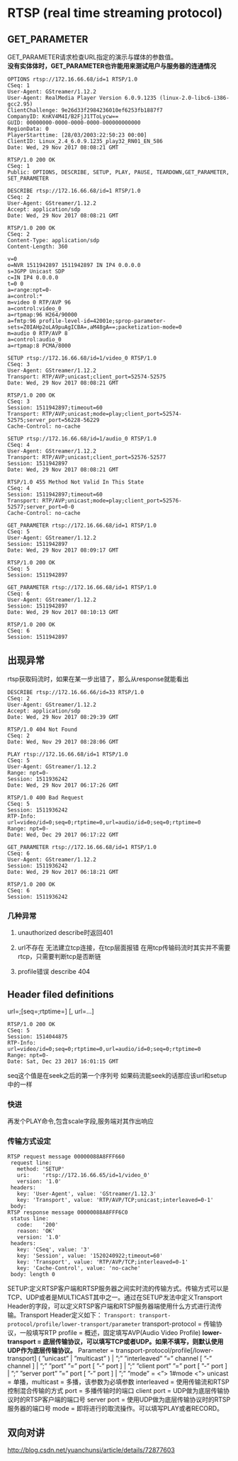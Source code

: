 # RTSP (real time streaming protocol)

## GET_PARAMETER

GET_PARAMETER请求检查URL指定的演示与媒体的参数值。  
**没有实体体时，GET_PARAMETER也许能用来测试用户与服务器的连通情况**

    OPTIONS rtsp://172.16.66.68/id=1 RTSP/1.0
    CSeq: 1
    User-Agent: GStreamer/1.12.2
    User-Agent: RealMedia Player Version 6.0.9.1235 (linux-2.0-libc6-i386-gcc2.95)
    ClientChallenge: 9e26d33f2984236010ef6253fb1887f7
    CompanyID: KnKV4M4I/B2FjJ1TToLycw==
    GUID: 00000000-0000-0000-0000-000000000000
    RegionData: 0
    PlayerStarttime: [28/03/2003:22:50:23 00:00]
    ClientID: Linux_2.4_6.0.9.1235_play32_RN01_EN_586
    Date: Wed, 29 Nov 2017 08:08:21 GMT

    RTSP/1.0 200 OK
    CSeq: 1
    Public: OPTIONS, DESCRIBE, SETUP, PLAY, PAUSE, TEARDOWN,GET_PARAMETER, SET_PARAMETER

    DESCRIBE rtsp://172.16.66.68/id=1 RTSP/1.0
    CSeq: 2
    User-Agent: GStreamer/1.12.2
    Accept: application/sdp
    Date: Wed, 29 Nov 2017 08:08:21 GMT

    RTSP/1.0 200 OK
    CSeq: 2
    Content-Type: application/sdp
    Content-Length: 360

    v=0
    o=NVR 1511942897 1511942897 IN IP4 0.0.0.0
    s=3GPP Unicast SDP 
    c=IN IP4 0.0.0.0
    t=0 0
    a=range:npt=0-
    a=control:*
    m=video 0 RTP/AVP 96
    a=control:video_0
    a=rtpmap:96 H264/90000
    a=fmtp:96 profile-level-id=42001e;sprop-parameter-sets=Z0IAHp2oLA9puAgICBA=,aM48gA==;packetization-mode=0
    m=audio 0 RTP/AVP 8
    a=control:audio_0
    a=rtpmap:8 PCMA/8000

    SETUP rtsp://172.16.66.68/id=1/video_0 RTSP/1.0
    CSeq: 3
    User-Agent: GStreamer/1.12.2
    Transport: RTP/AVP;unicast;client_port=52574-52575
    Date: Wed, 29 Nov 2017 08:08:21 GMT

    RTSP/1.0 200 OK
    CSeq: 3
    Session: 1511942897;timeout=60
    Transport: RTP/AVP;unicast;mode=play;client_port=52574-52575;server_port=56228-56229
    Cache-Control: no-cache

    SETUP rtsp://172.16.66.68/id=1/audio_0 RTSP/1.0
    CSeq: 4
    User-Agent: GStreamer/1.12.2
    Transport: RTP/AVP;unicast;client_port=52576-52577
    Session: 1511942897
    Date: Wed, 29 Nov 2017 08:08:21 GMT

    RTSP/1.0 455 Method Not Valid In This State
    CSeq: 4
    Session: 1511942897;timeout=60
    Transport: RTP/AVP;unicast;mode=play;client_port=52576-52577;server_port=0-0
    Cache-Control: no-cache

    GET_PARAMETER rtsp://172.16.66.68/id=1 RTSP/1.0
    CSeq: 5
    User-Agent: GStreamer/1.12.2
    Session: 1511942897
    Date: Wed, 29 Nov 2017 08:09:17 GMT

    RTSP/1.0 200 OK
    CSeq: 5
    Session: 1511942897

    GET_PARAMETER rtsp://172.16.66.68/id=1 RTSP/1.0
    CSeq: 6
    User-Agent: GStreamer/1.12.2
    Session: 1511942897
    Date: Wed, 29 Nov 2017 08:10:13 GMT

    RTSP/1.0 200 OK
    CSeq: 6
    Session: 1511942897

## 出现异常

rtsp获取码流时，如果在某一步出错了，那么从response就能看出

    DESCRIBE rtsp://172.16.66.66/id=33 RTSP/1.0
    CSeq: 2
    User-Agent: GStreamer/1.12.2
    Accept: application/sdp
    Date: Wed, 29 Nov 2017 08:29:39 GMT

    RTSP/1.0 404 Not Found
    CSeq: 2
    Date: Wed, Nov 29 2017 08:28:06 GMT

    PLAY rtsp://172.16.66.68/id=1 RTSP/1.0
    CSeq: 5
    User-Agent: GStreamer/1.12.2
    Range: npt=0-
    Session: 1511936242 
    Date: Wed, 29 Nov 2017 06:17:26 GMT

    RTSP/1.0 400 Bad Request
    CSeq: 5
    Session: 1511936242
    RTP-Info: url=video/id=0;seq=0;rtptime=0,url=audio/id=0;seq=0;rtptime=0
    Range: npt=0-
    Date: Wed, Dec 29 2017 06:17:22 GMT

    GET_PARAMETER rtsp://172.16.66.68/id=1 RTSP/1.0
    CSeq: 6
    User-Agent: GStreamer/1.12.2
    Session: 1511936242
    Date: Wed, 29 Nov 2017 06:18:21 GMT

    RTSP/1.0 200 OK
    CSeq: 6
    Session: 1511936242

### 几种异常

1.  unauthorized
    describe时返回401

2.  url不存在
    无法建立tcp连接，在tcp层面报错
    在用tcp传输码流时其实并不需要rtcp，只需要判断tcp是否断链

3.  profile错误
    describe 404

## Header filed definitions

url=<URL>;[seq=<seqbase>;rtptime=<timebase>] [, url=...]

```
RTSP/1.0 200 OK
CSeq: 5
Session: 1514044875
RTP-Info: url=video/id=0;seq=0;rtptime=0,url=audio/id=0;seq=0;rtptime=0
Range: npt=0-
Date: Sat, Dec 23 2017 16:01:15 GMT
```

seq这个值是在seek之后的第一个序列号
如果码流能seek的话那应该url和setup中的一样


### 快进
再发个PLAY命令,包含scale字段,服务端对其作出响应


### 传输方式设定

```
RTSP request message 00000088A8FFF660
 request line:
   method: 'SETUP'
   uri:    'rtsp://172.16.66.65/id=1/video_0'
   version: '1.0'
 headers:
   key: 'User-Agent', value: 'GStreamer/1.12.3'
   key: 'Transport', value: 'RTP/AVP/TCP;unicast;interleaved=0-1'
 body:
RTSP response message 00000088A8FFF6C0
 status line:
   code:   '200'
   reason: 'OK'
   version: '1.0'
 headers:
   key: 'CSeq', value: '3'
   key: 'Session', value: '1520240922;timeout=60'
   key: 'Transport', value: 'RTP/AVP/TCP;interleaved=0-1'
   key: 'Cache-Control', value: 'no-cache'
 body: length 0
 ```

 SETUP:定义RTSP客户端和RTSP服务器之间实时流的传输方式。传输方式可以是TCP、UDP或者是MULTICAST其中之一。通过在SETUP发法中定义Transport Header的字段，可以定义RTSP客户端和RTSP服务器端使用什么方式进行流传输。Transport Header定义如下：
      `Transport: transport-protocol/profile/lower-transport/parameter`
      transport-protocol = 传输协议，一般填写RTP
      profile = 概述，固定填写AVP(Audio Video Profile)
      **lower-transport = 底层传输协议，可以填写TCP或者UDP。如果不填写，则默认使用UDP作为底层传输协议。**
      Parameter = transport-protocol/profile[/lower-transport] ( ”unicast” | ”multicast” )
      | ”;” ”interleaved” ”=” channel [ ”-” channel ]
      | ”;” ”port” ”=” port [ ”-” port ]
      | ”;” ”client port” ”=” port [ ”-” port ]
      | ”;” ”server port” ”=” port [ ”-” port ]
      | ”;” ”mode” = <”> 1#mode <”>
      unicast = 单播，multicast = 多播，该参数为必填参数
      interleaved = 使用传输流和RTSP控制混合传输的方式
      port = 多播传输时的端口
      client port = UDP做为底层传输协议时的RTSP客户端的端口号
      server port = 使用UDP做为底层传输协议时的RTSP服务器的端口号
      mode = 即将进行的取流操作。可以填写PLAY或者RECORD。

## 双向对讲
http://blog.csdn.net/yuanchunsi/article/details/72877603